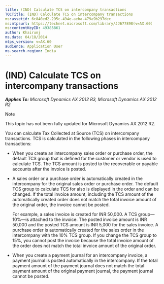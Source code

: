 ```yaml
---
title: (IND) Calculate TCS on intercompany transactions
TOCTitle: (IND) Calculate TCS on intercompany transactions
ms:assetid: 6c840ed2-295c-494e-aeba-479a9b297dec
ms:mtpsurl: https://technet.microsoft.com/library/JJ677898(v=AX.60)
ms:contentKeyID: 49385861
author: Khairunj
ms.date: 04/18/2014
mtps_version: v=AX.60
audience: Application User
ms.search.region: India
---
```


# (IND) Calculate TCS on intercompany transactions 


_**Applies To:** Microsoft Dynamics AX 2012 R3, Microsoft Dynamics AX 2012 R2_


> [!NOTE]
> <P>This topic has not been fully updated for Microsoft Dynamics AX 2012 R2.</P>



You can calculate Tax Collected at Source (TCS) on intercompany transactions. TCS is calculated in the following phases in intercompany transactions:

  - When you create an intercompany sales order or purchase order, the default TCS group that is defined for the customer or vendor is used to calculate TCS. The TCS amount is posted to the recoverable or payable accounts after the invoice is posted.

  - A sales order or a purchase order is automatically created in the intercompany for the original sales order or purchase order. The default TCS group to calculate TCS for also is displayed in the order and can be changed. If the total invoice amount, including the TCS amount of the automatically created order does not match the total invoice amount of the original order, the invoice cannot be posted.
    
    For example, a sales invoice is created for INR 50,000. A TCS group—10%—is attached to the invoice. The posted invoice amount is INR 50,000 and the posted TCS amount is INR 5,000 for the sales invoice. A purchase order is automatically created for the sales order in the intercompany with the 10% TCS group. If you change the TCS group to 15%, you cannot post the invoice because the total invoice amount of the order does not match the total invoice amount of the original order.

  - When you create a payment journal for an intercompany invoice, a payment journal is posted automatically in the intercompany. If the total payment amount of the payment journal does not match the total payment amount of the original payment journal, the payment journal cannot be posted.

  


